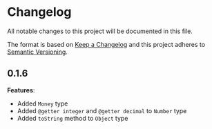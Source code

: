 # Changelog

All notable changes to this project will be documented in this file.

The format is based on [Keep a Changelog](http://keepachangelog.com/en/1.0.0/)
and this project adheres to [Semantic Versioning](http://semver.org/spec/v2.0.0.html).

## 0.1.6

**Features**:

- Added `Money` type
- Added `@getter integer` and `@getter decimal` to `Number` type
- Added `toString` method to `Object` type

